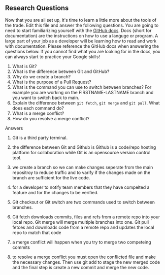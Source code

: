 ## Research Questions

Now that you are all set up, it's time to learn a little more about the tools of the trade. Edit this file and answer the following questions. You are going to need to start familiarizing yourself with the [GitHub docs](https://docs.github.com/en). Docs (short for documentation) are the instructions on how to use a languge or program. A large part of your job as a developer will be learning how to read and work with documentation. Please reference the GitHub docs when answering the questions below. If you cannot find what you are looking for in the docs, you can always start to practice your Google skills!

1. What is Git?
2. What is the difference between Git and GitHub?
3. Why do we create a branch?
4. What is the purpose of a Pull Request?
5. What is the command you can use to switch between branches? For example you are working on the FIRSTNAME-LASTNAME branch and you want to switch back to main.
6. Explain the difference between `git fetch`, `git merge` and `git pull`. What does each command do?
7. What is a merge conflict?
8. How do you resolve a merge conflict?

Answers

1. Git is a third party terminal.

2. the difference between Git and Github is Github is a code/repo hosting platform for collaboration while Git is an opensource version control tool.

3. we create a branch so we can make changes seperate from the main repositroy to reduce traffic and to varify if the changes made on the branch are sufficient for the live code.

4. for a developer to notify team members that they have compelted a feature and for the changes to be verified.

5. Git checkout or Git switch are two commands used to switch between branches.

6. Git fetch downloads commits, files and refs from a remote repo into your local repo. Git merge will merge multiple branches into one. Git pull fetces and downloads code from a remote repo and updates the local repo to match that code

7. a merge conflict will happen when you try to merge two competeing commits

8. to resolve a merge conflict you must open the conflicted file and make the necessary changes. Then use git add to stage the new merged code and the final step is create a new commit and merge the new code.

